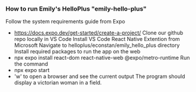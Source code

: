 ### How to run Emily's HelloPlus "emily-hello-plus"

Follow the system requirements guide from Expo
* https://docs.expo.dev/get-started/create-a-project/
Clone our github repo locally in VS Code
Install VS Code React Native Extention from Microsoft
Navigate to helloplus/econstan/emily_hello_plus directory
Install required packages to run the app on the web
* npx expo install react-dom react-native-web @expo/metro-runtime
Run the command 
* npx expo start
* 'w' to open a browser and see the current output
The program should display a victorian woman in a field.
